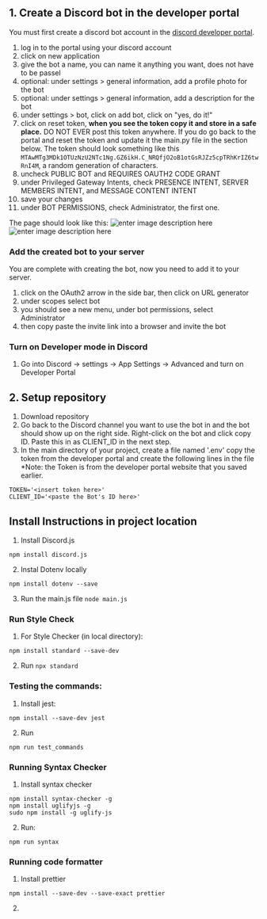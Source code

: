 ## 1. Create a Discord bot in the developer portal
You must first create a discord bot account in the [discord developer portal](https://discord.com/developers/applications). 

 1. log in to the portal using your discord account
 2. click on new application
 3. give the bot a name, you can name it anything you want, does not have to be passel
 4. optional: under settings > general information, add a profile photo for the bot
 5. optional: under settings > general information, add a description for the bot
 6. under settings > bot, click on add bot, click on "yes, do it!" 
 7. click on reset token, **when you see the token copy it and store in a safe place.** DO NOT EVER post this token anywhere. If you do go back to the portal and reset the token and update it the main.py file in the section below. The token should look something like this `MTAwMTg3MDk1OTUzNzU2NTc1Ng.GZ6ikH.C_NRQfjO2oB1otGsRJZz5cpTRhKrIZ6twRnI4M`, a random generation of characters.
 8. uncheck PUBLIC BOT and REQUIRES OAUTH2 CODE GRANT
 9. under Privileged Gateway Intents, check PRESENCE INTENT, SERVER MEMBERS INTENT, and MESSAGE CONTENT INTENT
 10. save your changes
 11. under BOT PERMISSIONS, check Administrator, the first one. 

The page should look like this: 
![enter image description here](https://github.com/stoir/passel_public/blob/main/Images/intents.png)
![enter image description here](https://github.com/stoir/passel_public/blob/main/Images/bot_perms.png)

### Add the created bot to your server
You are complete with creating the bot, now you need to add it to your server.
1. click on the OAuth2 arrow in the side bar, then click on URL generator
2. under scopes select bot
3. you should see a new menu, under bot permissions, select Administrator
4. then copy paste the invite link into a browser and invite the bot

### Turn on Developer mode in Discord
1. Go into Discord -> settings -> App Settings -> Advanced and turn on Developer Portal

## 2. Setup repository
1. Download repository
2. Go back to the Discord channel you want to use the bot in and the bot should show up on the right side. Right-click on the bot and click copy ID. Paste this in as CLIENT_ID in the next step.
3. In the main directory of your project, create a file named '.env'
copy the token from the developer portal and create the following lines in the file
*Note: the Token is from the developer portal website that you saved earlier.
```
TOKEN='<insert token here>'
CLIENT_ID='<paste the Bot's ID here>'
```

## Install Instructions in project location
1. Install Discord.js
```
npm install discord.js
```

2. Instal Dotenv locally
```
npm install dotenv --save
```

3. Run the main.js file
```node main.js```

### Run Style Check

1. For Style Checker (in local directory): 
```
npm install standard --save-dev
```

2. Run 
```npx standard```

### Testing the commands:

1. Install jest: 

```
npm install --save-dev jest
```

2. Run
```
npm run test_commands
```

### Running Syntax Checker
1. Install syntax checker
```
npm install syntax-checker -g
npm install uglifyjs -g
sudo npm install -g uglify-js
```

2. Run:
```
npm run syntax
```

### Running code formatter
1. Install prettier
```
npm install --save-dev --save-exact prettier
```
2. 